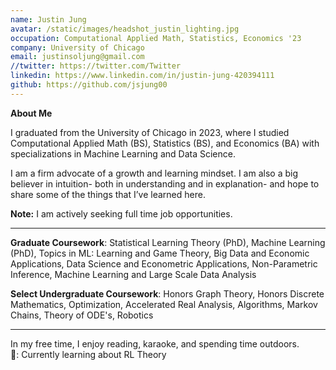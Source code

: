 ```yaml
---
name: Justin Jung
avatar: /static/images/headshot_justin_lighting.jpg
occupation: Computational Applied Math, Statistics, Economics '23
company: University of Chicago
email: justinsoljung@gmail.com
//twitter: https://twitter.com/Twitter
linkedin: https://www.linkedin.com/in/justin-jung-420394111
github: https://github.com/jsjung00
---
```


**About Me**

I graduated from the University of Chicago in 2023, where I studied Computational Applied Math (BS), Statistics (BS), and Economics (BA) with specializations in Machine Learning and Data Science.

I am a firm advocate of a growth and learning mindset.
I am also a big believer in intuition- both in understanding and in explanation- and hope to share some of the things that I’ve learned here.

**Note:** I am actively seeking full time job opportunities.

---

**Graduate Coursework**: Statistical Learning Theory (PhD), Machine Learning (PhD), Topics in ML: Learning and Game Theory, Big Data and Economic Applications, Data Science and Econometric Applications, Non-Parametric Inference, Machine Learning and Large Scale Data Analysis

**Select Undergraduate Coursework**: Honors Graph Theory, Honors Discrete Mathematics, Optimization, Accelerated Real Analysis, Algorithms, Markov Chains, Theory of ODE's, Robotics

---

In my free time, I enjoy reading, karaoke, and spending time outdoors.  
📖: Currently learning about RL Theory
